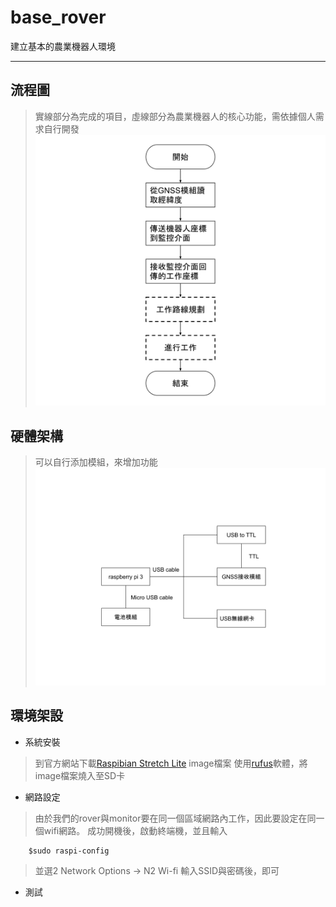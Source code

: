 # base_rover
建立基本的農業機器人環境
* * *

## 流程圖
>實線部分為完成的項目，虛線部分為農業機器人的核心功能，需依據個人需求自行開發
![image](https://github.com/bz-lin/base_rover/blob/master/rover%E5%9F%BA%E7%A4%8E%E5%8A%9F%E8%83%BD%E6%B5%81%E7%A8%8B%E5%9C%96.svg)

## 硬體架構
>可以自行添加模組，來增加功能
![image](https://github.com/bz-lin/base_rover/blob/master/rover%E5%9F%BA%E7%A4%8E%E7%A1%AC%E9%AB%94%E6%9E%B6%E6%A7%8B.svg)

## 環境架設
* 系統安裝
>到官方網站下載[Raspibian Stretch Lite](http://downloads.raspberrypi.org/raspbian/images/raspbian-2019-04-09/) image檔案
使用[rufus](https://rufus.ie/)軟體，將image檔案燒入至SD卡
* 網路設定
>由於我們的rover與monitor要在同一個區域網路內工作，因此要設定在同一個wifi網路。
成功開機後，啟動終端機，並且輸入

        $sudo raspi-config
        
>並選2 Network Options -> N2 Wi-fi 輸入SSID與密碼後，即可

        
* 測試

